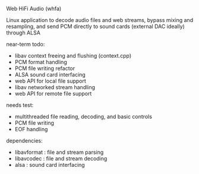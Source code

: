 Web HiFi Audio (whfa)

Linux application to decode audio files and web streams, bypass mixing and resampling, and send PCM directly to sound cards (external DAC ideally) through ALSA

near-term todo:

- libav context freeing and flushing (context.cpp)
- PCM format handling
- PCM file writing refactor
- ALSA sound card interfacing
- web API for local file support
- libav networked stream handling
- web API for remote file support

needs test:

- multithreaded file reading, decoding, and basic controls
- PCM file writing
- EOF handling

dependencies:

- libavformat : file and stream parsing
- libavcodec : file and stream decoding
- alsa : sound card interfacing
